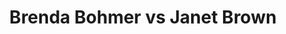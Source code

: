 ---
title: Brenda Bohmer vs Janet Brown
player1:
  name: Bohmer, Brenda
  percent: 84
  wins: 0
  losses: 1
player2:
  name: Brown, Janet
  percent: 96
  wins: 1
  losses: 0
games:
- player1:
    team: AB
    position: Second
    percent: 84
    win: 0
    loss: 1
  player2:
    team: 'ON'
    position: Third
    percent: 96
    win: 1
    loss: 0
  event: Hearts
  year: 2002
  draw: Round Robin(1)
  score: ON 6 - AB 5
- player1:
    team: KIN
    position: Second
    percent: 70
    win: 1
    loss: 0
  player2:
    team: MID
    position: Third
    percent: 76
    win: 0
    loss: 1
  event: Trials (Women)
  year: 2001
  draw: Round Robin(8)
  score: MID 6 - KIN 9
---
